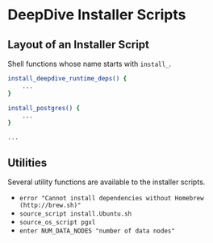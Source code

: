 # DeepDive Installer Scripts

## Layout of an Installer Script

Shell functions whose name starts with `install_`.

```bash
install_deepdive_runtime_deps() {
    ...
}

install_postgres() {
    ...
}

...
```

## Utilities
Several utility functions are available to the installer scripts.

* `error "Cannot install dependencies without Homebrew (http://brew.sh)"`
* `source_script install.Ubuntu.sh`
* `source_os_script pgxl`
* `enter NUM_DATA_NODES "number of data nodes"`

